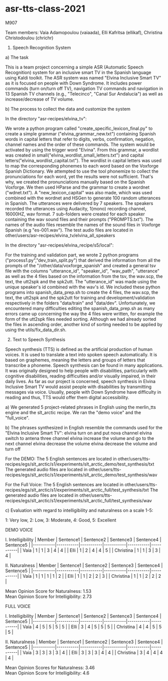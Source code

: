 # asr-tts-class-2021
M907

Team members:
Vaia Adamopoulou (vaiaada),
Elli Kafritsa (ellikaf),
Christina Christodoulou (chrichr)

1. Speech Recognition System

a) The task

This is a team project concerning a simple ASR (Automatic Speech Recognition) system for an inclusive smart TV in the Spanish language using Kaldi toolkit. The ASR system was named "Elvina Inclusive Smart TV" as it is focused on people with Down Syndrome.  It includes power commands (turn on/turn off TV), navigation TV commands and navigation in 13 Spanish TV channels (e.g., "Telecinco", "Canal Sur Andalucía") as well as increase/decrease of TV volume. 

b) The process to collect the data and customize the system

In the directory "asr-recipes/elvina_tv":

We wrote a python program called "create_specific_lexicon_final.py" to create a simple grammar ("elvina_grammar_new.txt") containing Spanish words in capital letters that refer to digits, verbs, confirmation, negation, channel names and the order of these commands. The system would be activated by using the trigger word "Elvina". From this grammar, a wordlist was created in small("elvina_wordlist_small_letters.txt") and capital letters("elvina_wordlist_capital.txt"). The wordlist in capital letters was used to map the corresponding phonemes to each word based on the Voxforge Spanish Dictionary. We attempted to use the tool phonemize to collect the pronunciations for each word, yet the results were not sufficient. That's why, we created the pronunciations manually based on the Spanish Voxforge. We then used HParse and the grammar to create a wordnet ("wdnet.txt"). A "new_lexicon_capital" was also made, which was used combined with the wordnet and HSGen to generate 100 random utterances in Spanish. The utterances were delivered by 7 speakers. The speakers recorded the utterances using Audacity, 1(mono) recording channel, 16000HZ, wav format. 7 sub-folders were created for each speaker containing the wav sound files and their prompts ("PROMPTS.txt"). The names of the audio files resemble the names of the sound files in Voxforge Spanish (e.g "es-001.wav"). The test audio files are located in other/users/asr-recipes/elvina_tv/elvina_all_speakers

In the directory "asr-recipes/elvina_recipe/s5/local":

For the training and validation part, we wrote 2 python programs ("process1.py","dev_train_split.py") that derived the information from all the prompts of the "/other/data/voxforge_spanish" and created a general tsv file with the columns "utterance_id", "speaker_id", "wav_path", "utterance" as well as the 4 files based on the information from the tsv, the wav.scp, the text, the utt2spk and the spk2utt. The "utterance_id" was made using the unique speaker's id combined with the wav's id. We included these python programs into spanish_data_prep.sh to create the 4 files, the wav.scp, the text, the utt2spk and the spk2utt for training and development/validation respectively in the folders "data/train" and "data/dev". Unfortunately, we encountered many difficulties editing the spanish_data_prep.sh as many errors came up concerning the way the 4 files were written, for example the form of the utt2spk files needed sorting. Although we had already sorted the files in ascending order, another kind of sorting needed to be applied by using the utils/fix_data_dir.sh. 

2) Text to Speech Synthesis

Speech synthesis (TTS) is defined as the artificial production of human voices. Ιt is used to translate a text into spoken speech automatically. It is based on graphemes, meaning the letters and groups of letters that transcribe a phoneme. Speech synthesis can be found in many applications. It was originally designed to help people with disabilities, particularly with cognitive disabilities, reading difficulties and/or visually impaired, in their daily lives. As far as our project is concerned, speech synthesis in Elvina Inclusive Smart TV would assist people with disabilities by transmitting messages via voice. Usually, people with Down Syndrome have difficulty in reading and thus, TTS would offer them digital accessibility. 

a) We generated 5 project-related phrases in English using the merlin_tts engine and the slt_arctic recipe. We ran the "demo voice" and the "full_voice". 

b) The phrases synthesized in English resemble the commands used for the "Elvina Inclusive Smart TV":
elvina turn on and put nova channel
elvina switch to antena three channel
elvina increase the volume and go to the next channel
elvina decrease the volume
elvina decrease the volume and turn off

For the DEMO:
The 5 English sentences are located in other/users/tts-recipes/egs/slt_arctic/s1/experiments/slt_arctic_demo/test_synthesis/txt
The generated audio files are located in other/users/tts-recipes/egs/slt_arctic/s1/experiments/slt_arctic_demo/test_synthesis/wav 

For the Full Voice:
The 5 English sentences are located in other/users/tts-recipes/egs/slt_arctic/s1/experiments/slt_arctic_full/test_synthesis/txt
The generated audio files are located in other/users/tts-recipes/egs/slt_arctic/s1/experiments/slt_arctic_full/test_synthesis/wav 

c) Evaluation with regard to intelligibility and naturalness on a scale 1-5:

1: Very low,
2: Low,
3: Moderate,
4: Good,
5: Excellent

DEMO VOICE

I. Intelligibility
| Member    | Sentence1 | Sentence2 | Sentence3 | Sentence4 | Sentence5 |
|-----------|-----------|-----------|-----------|-----------|-----------|
| Vaia      | 1         | 1         | 3         | 4         | 4         |
| Elli      | 1         | 2         | 4         | 4         | 5         |
| Christina | 1         | 1         | 3         | 3         | 4         |
												
II. Naturalness 
| Member    | Sentence1 | Sentence2 | Sentence3 | Sentence4 | Sentence5 |
|-----------|-----------|-----------|-----------|-----------|-----------|
| Vaia      | 1         | 1         | 1         | 1         | 2         |
| Elli      | 1         | 1         | 2         | 2         | 3         |
| Christina | 1         | 1         | 2         | 2         | 2         |

Mean Opinion Score for Naturalness: 1.53        
Mean Opinion Score for Intelligibility: 2.73

FULL VOICE

I. Intelligibility
| Member    | Sentence1 | Sentence2 | Sentence3 | Sentence4 | Sentence5 |
|-----------|-----------|-----------|-----------|-----------|-----------|
| Vaia      | 4         | 5         | 5         | 5         | 5         |
| Elli      | 3         | 4         | 5         | 5         | 5         |
| Christina | 4         | 4         | 5         | 5         | 5         |
												
II. Naturalness 
| Member    | Sentence1 | Sentence2 | Sentence3 | Sentence4 | Sentence5 |
|-----------|-----------|-----------|-----------|-----------|-----------|
| Vaia      | 3         | 3         | 3         | 3         | 4         |
| Elli      | 3         | 3         | 3         | 4         | 4         |
| Christina | 3         | 4         | 4         | 4         | 4         |

Mean Opinion Scores for Naturalness: 3.46        
Mean Opinion Score for Intelligibility: 4.6

